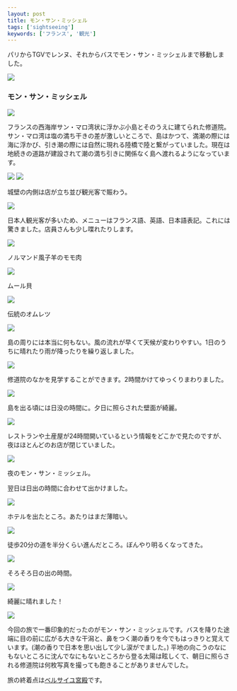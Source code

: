 ```yaml
---
layout: post
title: モン・サン・ミッシェル
tags: ['sightseeing']
keywords: ['フランス', '観光']
---
```


パリからTGVでレンヌ、それからバスでモン・サン・ミッシェルまで移動しました。

<img src="/img/blog_msm01.jpg" class="image-on-frame image-fade">

### モン・サン・ミッシェル

<img src="/img/blog_msm02.jpg" class="image-on-frame image-fade">

フランスの西海岸サン・マロ湾状に浮かぶ小島とそのうえに建てられた修道院。サン・マロ湾は塩の満ち干きの差が激しいところで、島はかつて、満潮の際には海に浮かび、引き潮の際には自然に現れる陸橋で陸と繋がっていました。現在は地続きの道路が建設されて潮の満ち引きに関係なく島へ渡れるようになっています。

<img src="/img/blog_msm03.jpg" class="image-on-frame image-fade">


<img src="/img/blog_msm04.jpg" class="image-on-frame-small image-fade">

城壁の内側は店が立ち並び観光客で賑わう。

<img src="/img/blog_msm11.jpg" class="image-on-frame image-fade">

日本人観光客が多いため、メニューはフランス語、英語、日本語表記。これには驚きました。店員さんも少し喋れたりします。

<img src="/img/blog_msm12.jpg" class="image-on-frame image-fade">

ノルマンド風子羊のモモ肉

<img src="/img/blog_msm13.jpg" class="image-on-frame image-fade">

ムール貝

<img src="/img/blog_msm14.jpg" class="image-on-frame image-fade">

伝統のオムレツ

<img src="/img/blog_msm05.jpg" class="image-on-frame image-fade">

島の周りには本当に何もない。風の流れが早くて天候が変わりやすい。1日のうちに晴れたり雨が降ったりを繰り返しました。

<img src="/img/blog_msm07.jpg" class="image-on-frame-small image-fade">

修道院のなかを見学することができます。2時間かけてゆっくりまわりました。

<img src="/img/blog_msm21.jpg" class="image-on-frame image-fade">

島を出る頃には日没の時間に。夕日に照らされた壁面が綺麗。

<img src="/img/blog_msm22.jpg" class="image-on-frame image-fade">

レストランや土産屋が24時間開いているという情報をどこかで見たのですが、夜はほとんどのお店が閉じていました。

<img src="/img/blog_msm23.jpg" class="image-on-frame image-fade">

夜のモン・サン・ミッシェル。

翌日は日出の時間に合わせて出かけました。

<img src="/img/blog_msm31.jpg" class="image-on-frame image-fade">

ホテルを出たところ。あたりはまだ薄暗い。

<img src="/img/blog_msm32.jpg" class="image-on-frame image-fade">

徒歩20分の道を半分くらい進んだところ。ぼんやり明るくなってきた。

<img src="/img/blog_msm33.jpg" class="image-on-frame image-fade">

そろそろ日の出の時間。

<img src="/img/blog_msm34.jpg" class="image-on-frame image-fade">

綺麗に晴れました！

<img src="/img/blog_msm35.jpg" class="image-on-frame image-fade">

今回の旅で一番印象的だったのがモン・サン・ミッシェルです。バスを降りた途端に目の前に広がる大きな干潟と、鼻をつく潮の香りを今でもはっきりと覚えています。(潮の香りで日本を思い出して少し涙がでました。) 平地の向こうのなにもないところに沈んでなにもないところから登る太陽は眩しくて、朝日に照らされる修道院は何枚写真を撮っても飽きることがありませんでした。

旅の終着点は[ベルサイユ宮殿](/jp/posts/versailles/)です。
